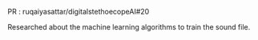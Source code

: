 PR : ruqaiyasattar/digitalstethoecopeAI#20

Researched about the machine learning algorithms to train the sound file.
